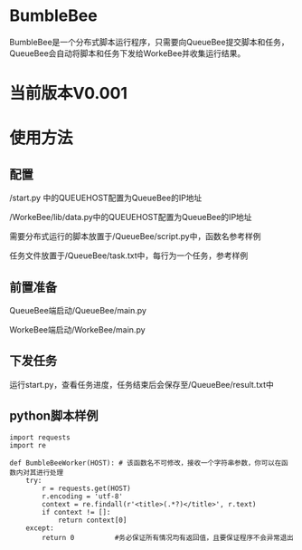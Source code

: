 # BumbleBee

BumbleBee是一个分布式脚本运行程序，只需要向QueueBee提交脚本和任务，QueueBee会自动将脚本和任务下发给WorkeBee并收集运行结果。

# 当前版本V0.001

# 使用方法

## 配置

/start.py 中的QUEUEHOST配置为QueueBee的IP地址

/WorkeBee/lib/data.py中的QUEUEHOST配置为QueueBee的IP地址

需要分布式运行的脚本放置于/QueueBee/script.py中，函数名参考样例

任务文件放置于/QueueBee/task.txt中，每行为一个任务，参考样例

## 前置准备

QueueBee端启动/QueueBee/main.py

WorkeBee端启动/WorkeBee/main.py

## 下发任务

运行start.py，查看任务进度，任务结束后会保存至/QueueBee/result.txt中

## python脚本样例

```
import requests
import re

def BumbleBeeWorker(HOST): # 该函数名不可修改，接收一个字符串参数，你可以在函数内对其进行处理
    try:
        r = requests.get(HOST)
        r.encoding = 'utf-8'
        context = re.findall(r'<title>(.*?)</title>', r.text)
        if context != []:
            return context[0]
    except:
        return 0          #务必保证所有情况均有返回值，且要保证程序不会异常退出
```
